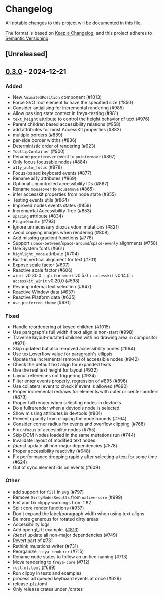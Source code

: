 # Changelog

All notable changes to this project will be documented in this file.

The format is based on [Keep a Changelog](https://keepachangelog.com/en/1.0.0/),
and this project adheres to [Semantic Versioning](https://semver.org/spec/v2.0.0.html).

## [Unreleased]

## [0.3.0](https://github.com/marc2332/freya/compare/freya-core-v0.2.1...freya-core-v0.3.0) - 2024-12-21

### Added

- New `AnimatedPosition` component (#1013)
- Force SVG root element to have the specified size (#850)
- Consider antialising for incremental rendering (#985)
- Allow passing state context in freya-testing (#981)
- `text_height` attribute to control the height behavior of text (#976)
- Parent children based accessibility relations (#958)
- add attributes for most AccessKit properties (#882)
- multiple borders (#889)
- per-side border widths (#836)
- Deterministic order of rendering (#923)
- `TooltipContainer` (#900)
- Rename `pointerover` event to `pointermove` (#897)
- Only focus focusable nodes (#884)
- `a11y_auto_focus` (#878)
- Focus-based keyboard events (#877)
- Rename a11y attributes (#869)
- Optional uncontrolled accessibility IDs (#867)
- Rename `mouseover` to `mousemove` (#865)
- infer accesskit properties from node state (#855)
- Testing events utils (#864)
- Improved nodes events states (#859)
- Incremental Accessibility Tree (#853)
- `spacing` attribute (#834)
- `PluginHandle` (#793)
- Ignore unnecessary dioxus vdom mutations (#821)
- Avoid copying images when rendering (#808)
- Add missing gradient functions (#776)
- Support `space-between`/`space-around`/`space-evenly` alignments (#758)
- Use System fonts (#661)
- `highlight_mode` attribute (#704)
- Built-in vertical alignment for text (#701)
- Expose scale factor (#607)
- Reactive scale factor (#606)
- `winit` v0.30.0 + `glutin-winit` v0.5.0 + `accesskit` v0.14.0 + `accesskit_winit` v0.20.0  (#598)
- Revamp internal text selection (#647)
- Reactive Window data (#637)
- Reactive Platform data (#635)
- `use_preferred_theme` (#631)

### Fixed

- Handle reordedering of keyed children (#1015)
- Use paragraph's full width if text align is non-start (#998)
- Traverse layout-mutated children with no drawing area in compositor (#971)
- Skip updated but also removed accessibility nodes (#964)
- Use text_overflow value for paragraph's ellipsis
- Update the incremental removal of accessible nodes (#942)
- Check the default text align for expanded texts
- Use the real text height for layout (#932)
- Layout references not triggering (#934)
- Filter enter events properly, regression of #895 (#896)
- Use collateral event to check if event is allowed (#890)
- Proper incremental redraws for elements with outer or center borders (#879)
- Proper full render when selecting nodes in devtools
- Do a fullrerender when a devtools node is selected
- Show missing attributes in devtools (#801)
- Prevent opacity from clipping the node bounds (#764)
- Consider corner radius for events and overflow clipping (#768)
- Fix `unfocus` of accesibility nodes (#755)
- Skip DOM Nodes loaded in the same mutations run (#744)
- Invalidate layout of modified text nodes
- *(deps)* update all non-major dependencies (#578)
- Proper accessibility reactivity (#648)
- Fix performance dropping rapidly after selecting a text for some time (#624)
- Out of sync element ids on events (#609)

### Other

- add support for `fill` in `svg` (#797)
- Remove `DirtyNodesResults` from `native-core` (#999)
- Fmt and fix clippy warnings from 1.82
- Split core render functions (#937)
- Don't expand the label/paragraph width when using text aligns
- Be more generous for rotated dirty areas
- Accessibility logs
- Add opengl_rtt example. ([#813](https://github.com/marc2332/freya/pull/813))
- *(deps)* update all non-major dependencies (#749)
- Revert part of #731
- Rethink mutations writer (#731)
- Reorganize `freya-renderer` (#715)
- Rename node states to follow an unified naming (#713)
- Move rendering to `freya-core` (#712)
- `rustfmt.toml` (#689)
- Run clippy in tests and examples
- process all queued keyboard events at once (#629)
- release-plz.toml
- Only release crates under /crates
